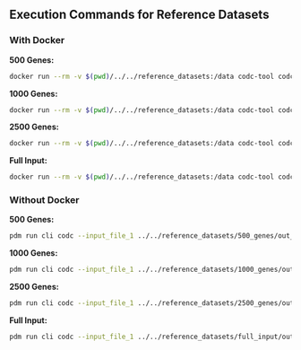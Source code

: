 
## Execution Commands for Reference Datasets

### With Docker

**500 Genes:**
```bash
docker run --rm -v $(pwd)/../../reference_datasets:/data codc-tool codc --input_file_1 /data/500_genes/out_CD8_exhausted.tsv --input_file_2 /data/500_genes/out_Macrophages.tsv --output_path /data/500_genes
```

**1000 Genes:**
```bash
docker run --rm -v $(pwd)/../../reference_datasets:/data codc-tool codc --input_file_1 /data/1000_genes/out_CD8_exhausted.tsv --input_file_2 /data/1000_genes/out_Macrophages.tsv --output_path /data/1000_genes
```

**2500 Genes:**
```bash
docker run --rm -v $(pwd)/../../reference_datasets:/data codc-tool codc --input_file_1 /data/2500_genes/out_CD8_exhausted.tsv --input_file_2 /data/2500_genes/out_Macrophages.tsv --output_path /data/2500_genes
```

**Full Input:**
```bash
docker run --rm -v $(pwd)/../../reference_datasets:/data codc-tool codc --input_file_1 /data/full_input/out_CD8_exhausted.tsv --input_file_2 /data/full_input/out_Macrophages.tsv --output_path /data/full_input
```

### Without Docker

**500 Genes:**
```bash
pdm run cli codc --input_file_1 ../../reference_datasets/500_genes/out_CD8_exhausted.tsv --input_file_2 ../../reference_datasets/500_genes/out_Macrophages.tsv --output_path ../../reference_datasets/500_genes
```

**1000 Genes:**
```bash
pdm run cli codc --input_file_1 ../../reference_datasets/1000_genes/out_CD8_exhausted.tsv --input_file_2 ../../reference_datasets/1000_genes/out_Macrophages.tsv --output_path ../../reference_datasets/1000_genes
```

**2500 Genes:**
```bash
pdm run cli codc --input_file_1 ../../reference_datasets/2500_genes/out_CD8_exhausted.tsv --input_file_2 ../../reference_datasets/2500_genes/out_Macrophages.tsv --output_path ../../reference_datasets/2500_genes
```

**Full Input:**
```bash
pdm run cli codc --input_file_1 ../../reference_datasets/full_input/out_CD8_exhausted.tsv --input_file_2 ../../reference_datasets/full_input/out_Macrophages.tsv --output_path ../../reference_datasets/full_input
```
